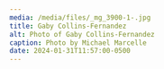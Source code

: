 ```yaml
---
media: /media/files/_mg_3900-1-.jpg
title: Gaby Collins-Fernandez
alt: Photo of Gaby Collins-Fernandez
caption: Photo by Michael Marcelle
date: 2024-01-31T11:57:00-0500
---
```

